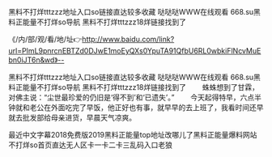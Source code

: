 黑料不打烊tttzzz地址入口so链接直达较多收藏
哒哒哒WWW在线观看
668.su黑料正能量不打烊so导航
黑料不打烊tttzzz18烊链接找到了


《/内/部/观/看/地/址👉http://www.baidu.com/link?url=PImL9pnrcnEBTZd0DJwE1moEyQXs0YpuTA91QfbU6RL0wbkiFlNcvMuEbn0iJT6n&wd》--

黑料不打烊tttzzz地址入口so链接直达较多收藏
哒哒哒WWW在线观看
668.su黑料正能量不打烊so导航
黑料不打烊tttzzz18烊链接找到了
　　蛛蛛想到了甘霖，对佛主说：“尘世最珍爱的仍旧是‘得不到’和‘已遗失’。”
　　今天起得特早，六点半钟就和老公在外面吃完了早饭，他正好也有事，就早早的去上班了，我看时间还早就去批发部给母亲进货，早晨天气凉爽。





最近中文字幕2018免费版2019黑料正能量top地址改哪儿了黑料正能量爆料网站不打烊so首页直达无人区卡一卡二卡三乱码入口老狼
